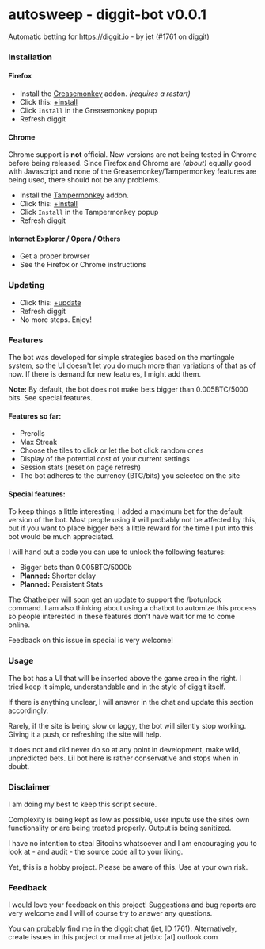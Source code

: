 # autosweep - diggit-bot v0.0.1

Automatic betting for https://diggit.io - by jet (#1761 on diggit)

### Installation

#### Firefox

- Install the [Greasemonkey](https://addons.mozilla.org/en-US/firefox/addon/greasemonkey/) addon. *(requires a restart)*
- Click this: [+install](https://github.com/jetbtc/diggit-bot/raw/master/diggit-bot.user.js)
- Click `Install` in the Greasemonkey popup
- Refresh diggit

#### Chrome

Chrome support is **not** official. New versions are not being tested in Chrome before being released. Since Firefox and Chrome are *(about)* equally good with Javascript and none of the Greasemonkey/Tampermonkey features are being used, there should not be any problems.

- Install the [Tampermonkey](https://chrome.google.com/webstore/detail/tampermonkey/dhdgffkkebhmkfjojejmpbldmpobfkfo) addon.
- Click this: [+install](https://github.com/jetbtc/diggit-bot/raw/master/diggit-bot.user.js)
- Click `Install` in the Tampermonkey popup
- Refresh diggit

#### Internet Explorer / Opera / Others

- Get a proper browser
- See the Firefox or Chrome instructions

### Updating

- Click this: [+update](https://github.com/jetbtc/diggit-bot/raw/master/diggit-bot.user.js)
- Refresh diggit
- No more steps. Enjoy!

### Features

The bot was developed for simple strategies based on the martingale system, so the UI doesn't let you do much more than variations of that as of now. If there is demand for new features, I might add them.

**Note:** By default, the bot does not make bets bigger than 0.005BTC/5000 bits. See special features.

#### Features so far:

- Prerolls
- Max Streak
- Choose the tiles to click or let the bot click random ones
- Display of the potential cost of your current settings
- Session stats (reset on page refresh)
- The bot adheres to the currency (BTC/bits) you selected on the site

#### Special features:

To keep things a little interesting, I added a maximum bet for the default version of the bot. Most people using it will probably not be affected by this, but if you want to place bigger bets a little reward for the time I put into this bot would be much appreciated.

I will hand out a code you can use to unlock the following features:

- Bigger bets than 0.005BTC/5000b
- **Planned:** Shorter delay
- **Planned:** Persistent Stats

The Chathelper will soon get an update to support the /botunlock command. I am also thinking about using a chatbot to automize this process so people interested in these features don't have wait for me to come online.

Feedback on this issue in special is very welcome!

### Usage

The bot has a UI that will be inserted above the game area in the right. I tried keep it simple, understandable and in the style of diggit itself.

If there is anything unclear, I will answer in the chat and update this section accordingly.

Rarely, if the site is being slow or laggy, the bot will silently stop working. Giving it a push, or refreshing the site will help.

It does not and did never do so at any point in development, make wild, unpredicted bets. Lil bot here is rather conservative and stops when in doubt.

### Disclaimer

I am doing my best to keep this script secure.

Complexity is being kept as low as possible, user inputs use the sites own functionality or are being treated properly. Output is being sanitized.

I have no intention to steal Bitcoins whatsoever and I am encouraging you to look at - and audit - the source code all to your liking.

Yet, this is a hobby project. Please be aware of this. Use at your own risk.

### Feedback

I would love your feedback on this project! Suggestions and bug reports are very welcome and I will of course try to answer any questions.

You can probably find me in the diggit chat (jet, ID 1761). Alternatively, create issues in this project or mail me at jetbtc [at] outlook.com
